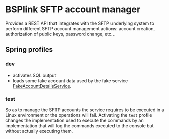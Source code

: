 # BSPlink SFTP account manager

Provides a REST API that integrates with the SFTP underlying system to perform different SFTP account management actions: account creation, authorization of public keys, password change, etc...

## Spring profiles

### dev

- activates SQL output
- loads some fake account data used by the fake service [FakeAccountDetailsService](src/main/java/org/iata/bsplink/sftpaccountmanager/service/fake/FakeAccountDetailsService.java).

### test

So as to manage the SFTP accounts the service requires to be executed in a Linux environment or the operations will fail. Activating the `test` profile changes the implementation used to execute the commands by an implementation that will log the commands executed to the console but without actually executing them.
